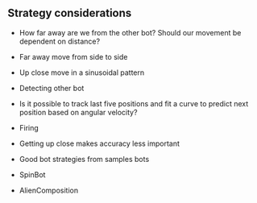 ## Strategy considerations

* How far away are we from the other bot? Should our movement be dependent on distance?
 * Far away move from side to side
 * Up close move in a sinusoidal pattern

* Detecting other bot
 * Is it possible to track last five positions and fit a curve to predict next position based on angular velocity?

* Firing
 * Getting up close makes accuracy less important

* Good bot strategies from samples bots
 * SpinBot
 * AlienComposition